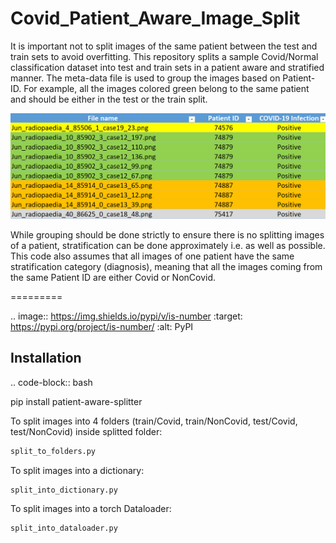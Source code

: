 # Covid_Patient_Aware_Image_Split
It is important not to split images of the same patient between the test and train sets to avoid overfitting. This repository splits a sample Covid/Normal classification dataset into test and train sets in a patient aware and stratified manner. The meta-data file is used to group the images based on Patient-ID. For example, all the images colored green belong to the same patient and should be either in the test or the train split. 

![Screenshot](patient_aware_splitter/Images_Grouped_by_Patient_ID.png)

While grouping should be done strictly to ensure there is no splitting images of a patient, stratification can be done approximately i.e. as well as possible.
This code also assumes that all images of one patient have the same stratification category (diagnosis), meaning that all the images coming from the same Patient ID are either Covid or NonCovid.

=========

.. image:: https://img.shields.io/pypi/v/is-number
   :target: https://pypi.org/project/is-number/
   :alt: PyPI

Installation
------------

.. code-block:: bash

  pip install patient-aware-splitter
   
   
To split images into 4 folders (train/Covid, train/NonCovid, test/Covid, test/NonCovid) inside splitted folder:
```python
split_to_folders.py
```
To split images into a dictionary:
```python
split_into_dictionary.py
```
To split images into a torch Dataloader:
```python
split_into_dataloader.py
```


